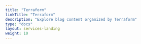 ```yaml
---
title: "Terraform"
linkTitle: "Terraform"
description: "Explore blog content organized by Terraform"
type: "docs"
layout: services-landing
weight: 10
---
```

